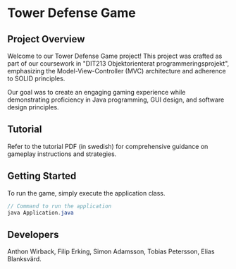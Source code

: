 # Tower Defense Game

## Project Overview
Welcome to our Tower Defense Game project! This project was crafted as part of our coursework 
in "DIT213 Objektorienterat programmeringsprojekt", 
emphasizing the Model-View-Controller (MVC) architecture and adherence to SOLID principles.

Our goal was to create an engaging gaming experience while demonstrating proficiency in Java programming, 
GUI design, and software design principles.

## Tutorial
Refer to the tutorial PDF (in swedish) for comprehensive guidance on gameplay instructions and strategies.

## Getting Started
To run the game, simply execute the application class.
```java
// Command to run the application
java Application.java
```
## Developers
Anthon Wirback, Filip Erking, Simon Adamsson, Tobias Petersson, Elias Blanksvärd. 


